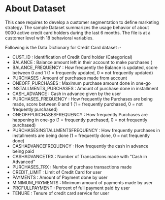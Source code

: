 # About Dataset
This case requires to develop a customer segmentation to define marketing strategy. The
sample Dataset summarizes the usage behavior of about 9000 active credit card holders during the last 6 months. The file is at a customer level with 18 behavioral variables.

Following is the Data Dictionary for Credit Card dataset :-

- CUST_ID : Identification of Credit Card holder (Categorical)
- BALANCE : Balance amount left in their account to make purchases (
- BALANCE_FREQUENCY : How frequently the Balance is updated, score between 0 and 1 (1 = frequently updated, 0 = not frequently updated)
- PURCHASES : Amount of purchases made from account
- ONEOFF_PURCHASES : Maximum purchase amount done in one-go
- INSTALLMENTS_PURCHASES : Amount of purchase done in installment
- CASH_ADVANCE : Cash in advance given by the user
- PURCHASES_FREQUENCY : How frequently the Purchases are being made, score between 0 and 1 (1 = frequently purchased, 0 = not frequently purchased)
- ONEOFFPURCHASESFREQUENCY : How frequently Purchases are happening in one-go (1 = frequently purchased, 0 = not frequently purchased)
- PURCHASESINSTALLMENTSFREQUENCY : How frequently purchases in installments are being done (1 = frequently done, 0 = not frequently done)
- CASHADVANCEFREQUENCY : How frequently the cash in advance being paid
- CASHADVANCETRX : Number of Transactions made with "Cash in Advanced"
- PURCHASES_TRX : Numbe of purchase transactions made
- CREDIT_LIMIT : Limit of Credit Card for user
- PAYMENTS : Amount of Payment done by user
- MINIMUM_PAYMENTS : Minimum amount of payments made by user
- PRCFULLPAYMENT : Percent of full payment paid by user
- TENURE : Tenure of credit card service for user
